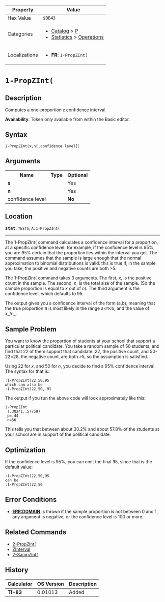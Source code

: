 | Property      | Value |
|---------------|-------|
| Hex Value     | `$BB43`|
| Categories    | <ul><li>[Catalog](<../categories/Catalog.md>) > [P](<../categories/Catalog.md#P>)</li><li>[Statistics](<../categories/Statistics.md>) > [Operations](<../categories/Statistics.md#Operations>)</li></ul> |
| Localizations | <ul><li><b>FR</b>: `1-PropZInt(`</li></ul> |

# `1-PropZInt(`

## Description
Computes a one-proportion `z` confidence interval.


<b>Availability</b>: Token only available from within the Basic editor.

## Syntax
`1-PropZInt(x,n[,confidence level])`

## Arguments
<table>
<tr><th>Name</th><th>Type</th><th>Optional</th></tr>

<tr><td><b>x</b></td><td></td><td>Yes</td></tr>

<tr><td><b>n</b></td><td></td><td>Yes</td></tr>

<tr><td>confidence level</td><td></td><td><b>No</b></td></tr>

</table>

## Location
<tt><kbd><b>stat</b></kbd></tt>, `TESTS`, `A:1-PropZInt(`
<hr>

The 1-PropZInt( command calculates a confidence interval for a proportion, at a specific confidence level: for example, if the confidence level is 95%, you are 95% certain that the proportion lies within the interval you get. The command assumes that the sample is large enough that the normal approximation to binomial distributions is valid: this is true if, in the sample you take, the positive and negative counts are both >5.

The 1-PropZInt( command takes 3 arguments. The first, _x_, is the positive count in the sample. The second, _n_, is the total size of the sample. (So the sample proportion is equal to _x_ out of _n_). The third argument is the confidence level, which defaults to 95.

The output gives you a confidence interval of the form (a,b), meaning that the true proportion π is most likely in the range a<π<b, and the value of _x__/n_.

## Sample Problem

You want to know the proportion of students at your school that support a particular political candidate. You take a random sample of 50 students, and find that 22 of them support that candidate. 22, the positive count, and 50-22=28, the negative count, are both >5, so the assumption is satisfied.

Using 22 for _x_, and 50 for _n_, you decide to find a 95% confidence interval. The syntax for that is:

```ti-basic
:1-PropZInt(22,50,95
which can also be
:1-PropZInt(22,50,.95
```

  
The output if you run the above code will look approximately like this:

```ti-basic
1-PropZInt
 (.30241,.57759)
 p=.44
 n=50
```

  
This tells you that between about 30.2% and about 57.8% of the students at your school are in support of the political candidate.

## Optimization

If the confidence level is 95%, you can omit the final 95, since that is the default value:

```ti-basic
:1-PropZInt(22,50,95
can be
:1-PropZInt(22,50
```

## Error Conditions

*   **[ERR:DOMAIN](/errors#domain)** is thrown if the sample proportion is not between 0 and 1, any argument is negative, or the confidence level is 100 or more.

## Related Commands

*   [2-PropZInt(](/2-propzint)
*   [ZInterval](/zinterval)
*   [2-SampZInt(](/2-sampzint)

## History
| Calculator | OS Version | Description |
|------------|------------|-------------|
| <b>TI-83</b> | 0.01013 | Added |


